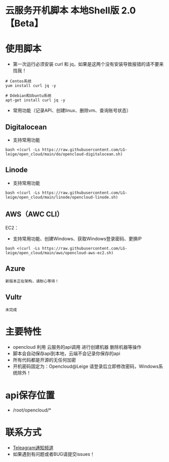 # 云服务开机脚本 本地Shell版 2.0 【Beta】

# 使用脚本

- 第一次运行必须安装 curl 和 jq，如果是这两个没有安装导致报错的请不要来找我！
```
# Centos系统
yum install curl jq -y
 
# Ddebian和Ubuntu系统
apt-get install curl jq -y
```
- 常用功能（记录API、创建linux、删除vm、查询账号状态）

## Digitalocean 
 - 支持常用功能

```
bash <(curl -Ls https://raw.githubusercontent.com/LG-leige/open_cloud/main/do/opencloud-digitalocean.sh)
```

## Linode
 - 支持常用功能
```
bash <(curl -Ls https://raw.githubusercontent.com/LG-leige/open_cloud/main/linode/opencloud-linode.sh)
```

## AWS（AWC CLI）
EC2：
 - 支持常用功能、创建Windows、获取Windows登录密码、更换IP
```
bash <(curl -Ls https://raw.githubusercontent.com/LG-leige/open_cloud/main/aws/opencloud-aws-ec2.sh)
```

## Azure
```
新版本正在架构，请耐心等待！
```

## Vultr
```
未完成
```

# 主要特性
- opencloud 利用 云服务的api调用 进行创建机器 删除机器等操作
- 脚本会自动保存api到本地，云端不会记录你保存的api
- 所有代码都是开源的无任何加密
- 开机密码固定为：Opencloud@Leige 请登录后立即修改密码，Windows系统除外！

# api保存位置
- /root/opencloud/*

# 联系方式
- [Teleagram通知频道](https://t.me/openccloud "@openccloud")
- 如果遇到有问题或者BUG请提交issues！
